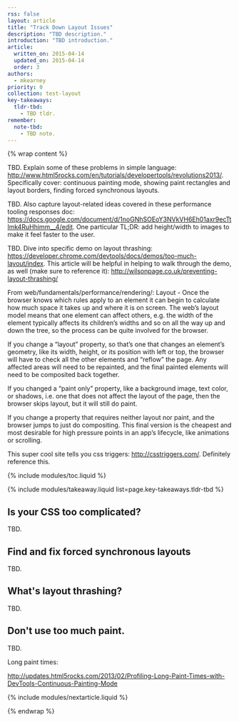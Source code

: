 ```yaml
---
rss: false
layout: article
title: "Track Down Layout Issues"
description: "TBD description."
introduction: "TBD introduction."
article:
  written_on: 2015-04-14
  updated_on: 2015-04-14
  order: 3
authors:
  - mkearney
priority: 0
collection: test-layout
key-takeaways:
  tldr-tbd:
    - TBD tldr.
remember:
  note-tbd:
    - TBD note.
---
```

{% wrap content %}

TBD. Explain some of these problems in simple language: http://www.html5rocks.com/en/tutorials/developertools/revolutions2013/. Specifically cover: continuous painting mode, showing paint rectangles and layout borders, finding forced synchronous layouts.

TBD. Also capture layout-related ideas covered in these performance tooling responses doc: https://docs.google.com/document/d/1noGNhSOEoY3NVkVH6Eh01axr9ecTtlmk4RuHhimm__4/edit. One particular TL;DR: add height/width to images to make it feel faster to the user.

TBD. Dive into specific demo on layout thrashing: https://developer.chrome.com/devtools/docs/demos/too-much-layout/index. This article will be helpful in helping to walk through the demo, as well (make sure to reference it): http://wilsonpage.co.uk/preventing-layout-thrashing/

From web/fundamentals/performance/rendering/: Layout - Once the browser knows which rules apply to an element it can begin to calculate how much space it takes up and where it is on screen. The web’s layout model means that one element can affect others, e.g. the width of the <body> element typically affects its children’s widths and so on all the way up and down the tree, so the process can be quite involved for the browser.

If you change a “layout” property, so that’s one that changes an element’s geometry, like its width, height, or its position with left or top, the browser will have to check all the other elements and “reflow” the page. Any affected areas will need to be repainted, and the final painted elements will need to be composited back together.

If you changed a “paint only” property, like a background image, text color, or shadows, i.e. one that does not affect the layout of the page, then the browser skips layout, but it will still do paint.

If you change a property that requires neither layout nor paint, and the browser jumps to just do compositing.
This final version is the cheapest and most desirable for high pressure points in an app’s lifecycle, like animations or scrolling.

This super cool site tells you css triggers: http://csstriggers.com/. Definitely reference this.

{% include modules/toc.liquid %}

{% include modules/takeaway.liquid list=page.key-takeaways.tldr-tbd %}

## Is your CSS too complicated?

TBD.

## Find and fix forced synchronous layouts

TBD.

## What's layout thrashing?

TBD.

## Don't use too much paint.

TBD.

Long paint times:

http://updates.html5rocks.com/2013/02/Profiling-Long-Paint-Times-with-DevTools-Continuous-Painting-Mode

{% include modules/nextarticle.liquid %}

{% endwrap %}
